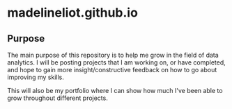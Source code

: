 # madelineliot.github.io
## Purpose
The main purpose of this repository is to help me grow in the field of data analytics. I will be posting projects that I am working on, or have completed, and hope to gain more insight/constructive feedback on how to go about improving my skills.

This will also be my portfolio where I can show how much I've been able to grow throughout different projects.
